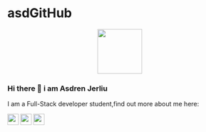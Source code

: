 # asdGitHub
 
<div id="header" align="center">
  <img src="https://media.giphy.com/media/M9gbBd9nbDrOTu1Mqx/giphy.gif" width="100"/>
</div>

### Hi there 👋 i am Asdren Jerliu

I am a Full-Stack developer student,find out more about me here:
<p><a href="https://www.g,ail.com/asdGitHub"><img src="https://img.shields.io/badge/gmail-%231DA1F2.svg?&style=for-the-badge&logo=twitter&logoColor=white" height=25></a> <a href="https://www.linkedin.com/in/asdGitHub"><img src="https://img.shields.io/badge/linkedin-%230077B5.svg?&style=for-the-badge&logo=linkedin&logoColor=white" height=25></a> <a href="https://www.instagram.com/asdGitHub/"><img src="https://img.shields.io/badge/instagram-%23E4405F.svg?&style=for-the-badge&logo=instagram&logoColor=white" height=25></a> </p>
